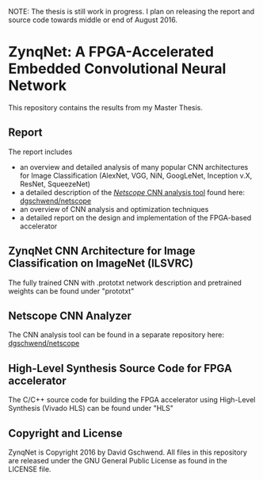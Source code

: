 NOTE: The thesis is still work in progress. I plan on releasing the report and source code towards middle or end of August 2016.

# ZynqNet: A FPGA-Accelerated Embedded Convolutional Neural Network

This repository contains the results from my Master Thesis.

## Report
The report includes
- an overview and detailed analysis of many popular CNN architectures for Image Classification (AlexNet, VGG, NiN, GoogLeNet, Inception v.X, ResNet, SqueezeNet)
- a detailed description of the [*Netscope* CNN analysis tool]([https://github.com/dgschwend/netscope) found here: [dgschwend/netscope](https://github.com/dgschwend/netscope)
- an overview of CNN analysis and optimization techniques
- a detailed report on the design and implementation of the FPGA-based accelerator

## ZynqNet CNN Architecture for Image Classification on ImageNet (ILSVRC)
The fully trained CNN with .prototxt network description and pretrained weights can be found under "prototxt"

## Netscope CNN Analyzer
The CNN analysis tool can be found in a separate repository here: [dgschwend/netscope](https://github.com/dgschwend/netscope)

## High-Level Synthesis Source Code for FPGA accelerator
The C/C++ source code for building the FPGA accelerator using High-Level Synthesis (Vivado HLS) can be found under "HLS"

## Copyright and License
ZynqNet is Copyright 2016 by David Gschwend.
All files in this repository are released under the GNU General Public License as found in the LICENSE file.
